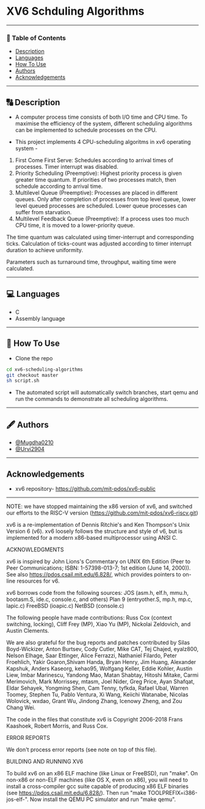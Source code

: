 # XV6 Schduling Algorithms

---

### 📝 Table of Contents

- [Description](#-description)
- [Languages](#languages)
- [How To Use](#how-to-use)
- [Authors](#authors)
- [Acknowledgements](#-acknowledgements)

---

## 🔠 Description

- A computer process time consists of both I/O time and CPU time. To maximise the efficiency of the system, different scheduling algorithms can be implemented to schedule processes on the CPU.

- This project implements 4 CPU-scheduling algoritms in xv6 operating system -

1. First Come First Serve: Schedules according to arrival times of processes. Timer interrupt was disabled.
2. Priority Scheduling (Preemptive): Highest priority process is given greater time quantum. If priorities of two processes match, then schedule according to arrival time.
3. Multilevel Queue (Preemptive): Processes are placed in different queues. Only after completion of processes from top level queue, lower level queued processes are scheduled. Lower queue processes can suffer from starvation.
4. Multilevel Feedback Queue (Preemptive): If a process uses too much CPU time, it is moved to a lower-priority queue.

The time quantum was calculated using timer-interrupt and corresponding ticks. Calculation of ticks-count was adjusted according to timer interrupt duration to achieve uniformity.

Parameters such as turnaround time, throughput, waiting time were calculated.

---

## 💻 Languages

- C
- Assembly language

---

## 🔧 How To Use

- Clone the repo

```bash
cd xv6-scheduling-algorithms
git checkout master
sh script.sh
```

- The automated script will automatically switch branches, start qemu and run the commands to demonstrate all scheduling algorithms.

---

## 🖋️ Authors

- [@Mugdha0210](https://github.com/Mugdha0210)
- [@Urvi2904](https://github.com/Urvi2904)

---

## Acknowledgements

- xv6 repository- https://github.com/mit-pdos/xv6-public

---

NOTE: we have stopped maintaining the x86 version of xv6, and switched
our efforts to the RISC-V version
(https://github.com/mit-pdos/xv6-riscv.git)

xv6 is a re-implementation of Dennis Ritchie's and Ken Thompson's Unix
Version 6 (v6). xv6 loosely follows the structure and style of v6,
but is implemented for a modern x86-based multiprocessor using ANSI C.

ACKNOWLEDGMENTS

xv6 is inspired by John Lions's Commentary on UNIX 6th Edition (Peer
to Peer Communications; ISBN: 1-57398-013-7; 1st edition (June 14,
2000)). See also https://pdos.csail.mit.edu/6.828/, which
provides pointers to on-line resources for v6.

xv6 borrows code from the following sources:
JOS (asm.h, elf.h, mmu.h, bootasm.S, ide.c, console.c, and others)
Plan 9 (entryother.S, mp.h, mp.c, lapic.c)
FreeBSD (ioapic.c)
NetBSD (console.c)

The following people have made contributions: Russ Cox (context switching,
locking), Cliff Frey (MP), Xiao Yu (MP), Nickolai Zeldovich, and Austin
Clements.

We are also grateful for the bug reports and patches contributed by Silas
Boyd-Wickizer, Anton Burtsev, Cody Cutler, Mike CAT, Tej Chajed, eyalz800,
Nelson Elhage, Saar Ettinger, Alice Ferrazzi, Nathaniel Filardo, Peter
Froehlich, Yakir Goaron,Shivam Handa, Bryan Henry, Jim Huang, Alexander
Kapshuk, Anders Kaseorg, kehao95, Wolfgang Keller, Eddie Kohler, Austin
Liew, Imbar Marinescu, Yandong Mao, Matan Shabtay, Hitoshi Mitake, Carmi
Merimovich, Mark Morrissey, mtasm, Joel Nider, Greg Price, Ayan Shafqat,
Eldar Sehayek, Yongming Shen, Cam Tenny, tyfkda, Rafael Ubal, Warren
Toomey, Stephen Tu, Pablo Ventura, Xi Wang, Keiichi Watanabe, Nicolas
Wolovick, wxdao, Grant Wu, Jindong Zhang, Icenowy Zheng, and Zou Chang Wei.

The code in the files that constitute xv6 is
Copyright 2006-2018 Frans Kaashoek, Robert Morris, and Russ Cox.

ERROR REPORTS

We don't process error reports (see note on top of this file).

BUILDING AND RUNNING XV6

To build xv6 on an x86 ELF machine (like Linux or FreeBSD), run
"make". On non-x86 or non-ELF machines (like OS X, even on x86), you
will need to install a cross-compiler gcc suite capable of producing
x86 ELF binaries (see https://pdos.csail.mit.edu/6.828/).
Then run "make TOOLPREFIX=i386-jos-elf-". Now install the QEMU PC
simulator and run "make qemu".
